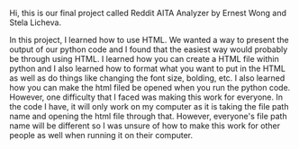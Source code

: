 Hi, this is our final project called Reddit AITA Analyzer by Ernest Wong and Stela Licheva.

In this project, I learned how to use HTML. We wanted a way to present the output of our python code and I found that the easiest way would 
probably be through using HTML. I learned how you can create a HTML file within python and I also learned how to format what you want to put
in the HTML as well as do things like changing the font size, bolding, etc. I also learned how you can make the html filed be opened when 
you run the python code.
However, one difficulty that I faced was making this work for everyone. In the code I have, it will only work on my computer as it is taking the
file path name and opening the html file through that. However, everyone's file path name will be different so I was unsure of how to make this
work for other people as well when running it on their computer.
